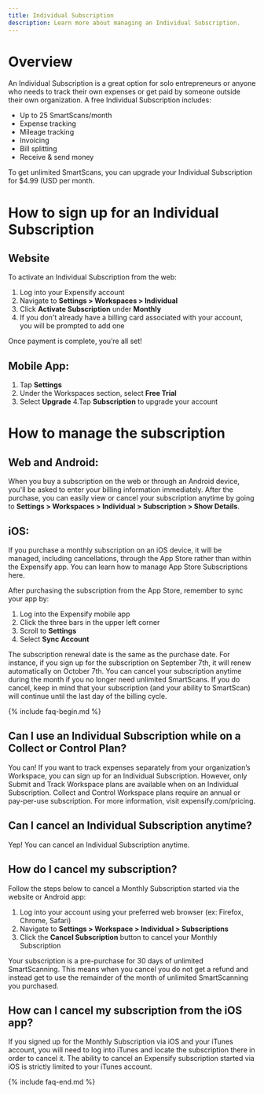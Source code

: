 ```yaml
---
title: Individual Subscription
description: Learn more about managing an Individual Subscription.
---
```

# Overview
An Individual Subscription is a great option for solo entrepreneurs or anyone who needs to track their own expenses or get paid by someone outside their own organization. 
A free Individual Subscription includes:
- Up to 25 SmartScans/month
- Expense tracking 
- Mileage tracking 
- Invoicing
- Bill splitting 
- Receive & send money

To get unlimited SmartScans, you can upgrade your Individual Subscription for $4.99 (USD per month.


# How to sign up for an Individual Subscription
## Website
To activate an Individual Subscription from the web:
1. Log into your Expensify account
2. Navigate to **Settings > Workspaces > Individual**
3. Click **Activate Subscription** under **Monthly** 
4. If you don't already have a billing card associated with your account, you will be prompted to add one

Once payment is complete, you’re all set!

## Mobile App: 
1. Tap **Settings**
2. Under the Workspaces section, select **Free Trial**
3. Select **Upgrade**
4.Tap **Subscription** to upgrade your account


# How to manage the subscription
## Web and Android:
When you buy a subscription on the web or through an Android device, you'll be asked to enter your billing information immediately. After the purchase, you can easily view or cancel your subscription anytime by going to **Settings > Workspaces > Individual > Subscription > Show Details**.

## iOS: 
If you purchase a monthly subscription on an iOS device, it will be managed, including cancellations, through the App Store rather than within the Expensify app. You can learn how to manage App Store Subscriptions here.  

After purchasing the subscription from the App Store, remember to sync your app by:
1. Log into the Expensify mobile app
2. Click the three bars in the upper left corner
3. Scroll to **Settings**
4. Select **Sync Account**

The subscription renewal date is the same as the purchase date. For instance, if you sign up for the subscription on September 7th, it will renew automatically on October 7th. You can cancel your subscription anytime during the month if you no longer need unlimited SmartScans. If you do cancel, keep in mind that your subscription (and your ability to SmartScan) will continue until the last day of the billing cycle.


{% include faq-begin.md %}
## Can I use an Individual Subscription while on a Collect or Control Plan? 
You can! If you want to track expenses separately from your organization’s Workspace, you can sign up for an Individual Subscription. However, only Submit and Track Workspace plans are available when on an Individual Subscription. Collect and Control Workspace plans require an annual or pay-per-use subscription. For more information, visit expensify.com/pricing.

## Can I cancel an Individual Subscription anytime? 
Yep! You can cancel an Individual Subscription anytime. 

## How do I cancel my subscription?
Follow the steps below to cancel a Monthly Subscription started via the website or Android app:
1. Log into your account using your preferred web browser (ex: Firefox, Chrome, Safari)
2. Navigate to **Settings > Workspace > Individual > Subscriptions**
3. Click the **Cancel Subscription** button to cancel your Monthly Subscription
   
Your subscription is a pre-purchase for 30 days of unlimited SmartScanning. This means when you cancel you do not get a refund and instead get to use the remainder of the month of unlimited SmartScanning you purchased.

## How can I cancel my subscription from the iOS app? 
If you signed up for the Monthly Subscription via iOS and your iTunes account, you will need to log into iTunes and locate the subscription there in order to cancel it. The ability to cancel an Expensify subscription started via iOS is strictly limited to your iTunes account.

{% include faq-end.md %}
